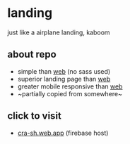 # landing
just like a airplane landing, kaboom
## about repo
- simple than [web](https://github.com/crack-shape/web) (no sass used)
- superior landing page than [web](https://github.com/crack-shape/web)
- greater mobile responsive than [web](https://github.com/crack-shape/web)
- ~partially copied from somewhere~
## click to visit
- [cra-sh.web.app](https://cra-sh.web.app) (firebase host)
